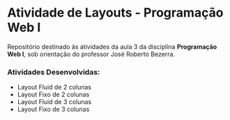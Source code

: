# Atividade de Layouts - Programação Web I

Repositório destinado às atividades da aula 3 da disciplina **Programação Web I**, sob orientação do professor José Roberto Bezerra.

### Atividades Desenvolvidas:
- Layout Fluid de 2 colunas
- Layout Fixo de 2 colunas
- Layout Fluid de 3 colunas
- Layout Fixo de 3 colunas
